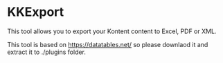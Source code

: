 # KKExport

This tool allows you to export your Kontent content to Excel, PDF or XML.

This tool is based on https://datatables.net/ so please downlaod it and extract it to ./plugins folder.
